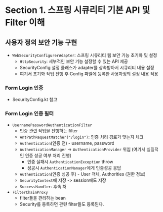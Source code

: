 # Section 1. 스프링 시큐리티 기본 API 및 Filter 이해

## 사용자 정의 보안 기능 구현
- `WebSecurityConfigurerAdapter`: 스프링 시큐리티 웹 보안 기능 초기화 및 설정
    - `HttpSecurity`: 세부적인 보안 기능 설정할 수 있는 API 제공
    - SecurityConfig 설정 클래스가 adapter를 상속받아서 시큐리티 내용 설정
    - 여기서 초기화 작업 진행 후 Config 파일에 등록한 사용자정의 설정 내용 적용

### Form Login 인증
- SecurityConfig.kt 참고

### Form Login 인증 필터
- `UsernamePasswordAuthenticationFilter`
  - 인증 관련 작업을 진행하는 filter
  - `AntPathRequestMatcher("/login")`: 인증 처리 경로가 맞는지 체크
  - `Authentication`(인증 전) - username, password
  - `AuthenticationManager` -> `AuthenticationProvider` 위임 (여기서 실질적인 인증 성공 여부 처리 진행)
    - 인증 실패시 `AuthenticationException` throw
    - 성공시 `AuthenticationManager`에게 인증성공 응답
  - `Authentication`(인증 성공 후) - User 객체, Authorities (권한 정보)
  - `SecurityContext`에 저장 -> session에도 저장
  - `SuccessHandler`: 후속 처
- `FilterChainProxy`
  - filter들을 관리하는 bean
  - Security를 등록하면 관련 filter들도 등록된다.
